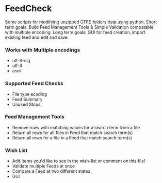# FeedCheck
Some scripts for modifying unzipped GTFS folders data using python.
Short term goals: Build Feed Management Tools & Simple Validation compatable with multiple encoding.
Long term goals: GUI for feed creation, import existing feed and edit and save.

### Works with Multiple encodings
- utf-8-sig
- utf-8
- ascii

### Supported Feed Checks
- File type ecoding
- Feed Summary
- Unused Stops

### Feed Management Tools
- Remove rows with matching values for a search term from a file
- Return all rows for all files in Feed that match search term(s)
- Return all rows for a file in a Feed that match search term(s)

### Wish List
- Add items you'd like to see in the wish-list or comment on this file!
- Validate multiple Feeds at once
- Compare a Feed at two different states
- GUI
